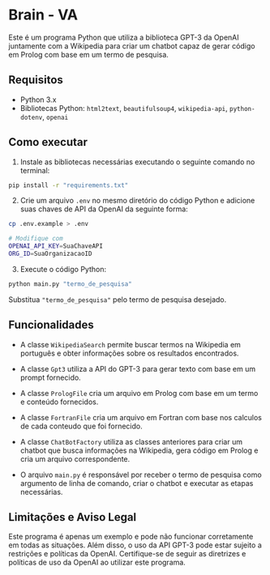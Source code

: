 # Brain - VA

Este é um programa Python que utiliza a biblioteca GPT-3 da OpenAI juntamente com a Wikipedia para criar um chatbot capaz de gerar código em Prolog com base em um termo de pesquisa.

## Requisitos

- Python 3.x
- Bibliotecas Python: `html2text`, `beautifulsoup4`, `wikipedia-api`, `python-dotenv`, `openai`

## Como executar

1. Instale as bibliotecas necessárias executando o seguinte comando no terminal:

```bash
pip install -r "requirements.txt"
```

2. Crie um arquivo `.env` no mesmo diretório do código Python e adicione suas chaves de API da OpenAI da seguinte forma:

```bash
cp .env.example > .env

# Modifique com 
OPENAI_API_KEY=SuaChaveAPI
ORG_ID=SuaOrganizacaoID
```
3. Execute o código Python:

```bash
python main.py "termo_de_pesquisa"
```

Substitua `"termo_de_pesquisa"` pelo termo de pesquisa desejado.

## Funcionalidades

- A classe `WikipediaSearch` permite buscar termos na Wikipedia em português e obter informações sobre os resultados encontrados.

- A classe `Gpt3` utiliza a API do GPT-3 para gerar texto com base em um prompt fornecido.

- A classe `PrologFile` cria um arquivo em Prolog com base em um termo e conteúdo fornecidos.

- A classe `FortranFile` cria um arquivo em Fortran com base nos calculos de cada conteudo que foi fornecido.

- A classe `ChatBotFactory` utiliza as classes anteriores para criar um chatbot que busca informações na Wikipedia, gera código em Prolog e cria um arquivo correspondente.

- O arquivo `main.py` é responsável por receber o termo de pesquisa como argumento de linha de comando, criar o chatbot e executar as etapas necessárias.

## Limitações e Aviso Legal

Este programa é apenas um exemplo e pode não funcionar corretamente em todas as situações. Além disso, o uso da API GPT-3 pode estar sujeito a restrições e políticas da OpenAI. Certifique-se de seguir as diretrizes e políticas de uso da OpenAI ao utilizar este programa.


